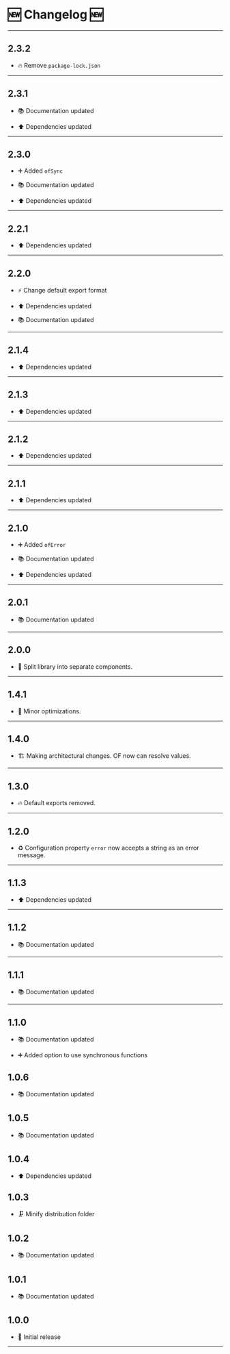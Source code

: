 # 🆕 Changelog 🆕

---

## 2.3.2

-   🔥 Remove `package-lock.json`

---

## 2.3.1

-   📚 Documentation updated

-   ⬆️ Dependencies updated

---

## 2.3.0

-   ➕ Added `ofSync`

-   📚 Documentation updated

-   ⬆️ Dependencies updated

---

## 2.2.1

-   ⬆️ Dependencies updated

---

## 2.2.0

-   ⚡️ Change default export format

-   ⬆️ Dependencies updated

-   📚 Documentation updated

---

## 2.1.4

-   ⬆️ Dependencies updated

---

## 2.1.3

-   ⬆️ Dependencies updated

---

## 2.1.2

-   ⬆️ Dependencies updated

---

## 2.1.1

-   ⬆️ Dependencies updated

---

## 2.1.0

-   ➕ Added `ofError`

-   📚 Documentation updated

-   ⬆️ Dependencies updated

---

## 2.0.1

-   📚 Documentation updated

---

## 2.0.0

-   🐎️ Split library into separate components.

---

## 1.4.1

-   🐎️ Minor optimizations.

---

## 1.4.0

-   🏗️️ Making architectural changes. OF now can resolve values.

---

## 1.3.0

-   🔥️ Default exports removed.

---

## 1.2.0

-   ♻️ Configuration property `error` now accepts a string as an error message.

---

## 1.1.3

-   ⬆️ Dependencies updated

---

## 1.1.2

-   📚 Documentation updated

---

## 1.1.1

-   📚 Documentation updated

---

## 1.1.0

-   📚 Documentation updated

-   ➕ Added option to use synchronous functions

## 1.0.6

-   📚 Documentation updated

## 1.0.5

-   📚 Documentation updated

## 1.0.4

-   ⬆️ Dependencies updated

## 1.0.3

-   🗜️ Minify distribution folder

## 1.0.2

-   📚 Documentation updated

## 1.0.1

-   📚 Documentation updated

## 1.0.0

-   🎉 Initial release

---
